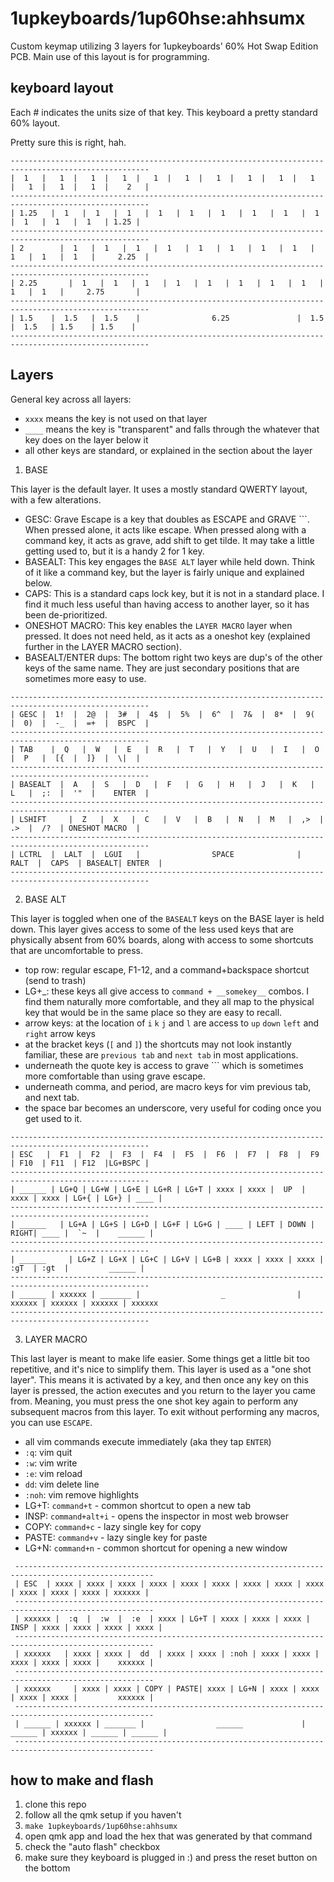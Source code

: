 # 1upkeyboards/1up60hse:ahhsumx

Custom keymap utilizing 3 layers for 1upkeyboards' 60% Hot Swap Edition PCB. Main use of this layout is for programming.

## keyboard layout

Each # indicates the units size of that key. This keyboard a pretty standard 60% layout.

Pretty sure this is right, hah.

```
-----------------------------------------------------------------------------------------------------
|  1   |   1  |   1  |   1  |   1  |   1  |   1  |   1  |   1  |   1  |   1  |   1  |   1  |    2   |
-----------------------------------------------------------------------------------------------------
| 1.25   |  1   |  1   |  1   |  1   |  1   |  1   |  1   |  1   |  1   |  1   |  1   |  1   | 1.25 |
-----------------------------------------------------------------------------------------------------
| 2        |  1   |  1   |  1   |  1   |  1   |  1   |  1   |  1   |  1   |  1   |  1   |     2.25  |
-----------------------------------------------------------------------------------------------------
| 2.25       |  1   |  1   |  1   |  1   |  1   |  1   |  1   |  1   |  1   |  1   |     2.75       |
-----------------------------------------------------------------------------------------------------
| 1.5    |  1.5   |  1.5    |                6.25               |  1.5   |  1.5   | 1.5    | 1.5    |
-----------------------------------------------------------------------------------------------------
```

## Layers

General key across all layers:
- `xxxx` means the key is not used on that layer
- `____` means the key is "transparent" and falls through the whatever that key does on the layer below it
- all other keys are standard, or explained in the section about the layer

1. BASE

This layer is the default layer. It uses a mostly standard QWERTY layout, with a few alterations.

- GESC: Grave Escape is a key that doubles as ESCAPE and GRAVE `\``. When pressed alone, it acts like escape. When pressed along with a command key, it acts as grave, add shift to get tilde. It may take a little getting used to, but it is a handy 2 for 1 key.
- BASEALT: This key engages the `BASE ALT` layer while held down. Think of it like a command key, but the layer is fairly unique and explained below.
- CAPS: This is a standard caps lock key, but it is not in a standard place. I find it much less useful than having access to another layer, so it has been de-prioritized.
- ONESHOT MACRO: This key enables the `LAYER MACRO` layer when pressed. It does not need held, as it acts as a oneshot key (explained further in the LAYER MACRO section).
- BASEALT/ENTER dups: The bottom right two keys are dup's of the other keys of the same name. They are just secondary positions that are sometimes more easy to use.

```
-----------------------------------------------------------------------------------------------------
| GESC |  1!  |  2@  |  3#  |  4$  |  5%  |  6^  |  7&  |  8*  |  9(  |  0)  |  -_  |  =+  |  BSPC  |
-----------------------------------------------------------------------------------------------------
| TAB    |  Q   |  W   |  E   |  R   |  T   |  Y   |  U   |  I   |  O   |  P   |  [{  |  ]}  |  \|  |
-----------------------------------------------------------------------------------------------------
| BASEALT  |  A   |  S   |  D   |  F   |  G   |  H   |  J   |  K   |  L   |  ;:  |  '"  |    ENTER  |
-----------------------------------------------------------------------------------------------------
| LSHIFT     |  Z   |  X   |  C   |  V   |  B   |  N   |  M   |  ,>  |  .>  |  /?  | ONESHOT MACRO  |
-----------------------------------------------------------------------------------------------------
| LCTRL  |  LALT  |  LGUI   |                SPACE              |  RALT  |  CAPS  | BASEALT| ENTER  |
-----------------------------------------------------------------------------------------------------
```

2. BASE ALT

This layer is toggled when one of the `BASEALT` keys on the BASE layer is held down. This layer gives access to some of the less used keys that are physically absent from 60% boards, along with access to some shortcuts that are uncomfortable to press.

- top row: regular escape, F1-12, and a command+backspace shortcut (send to trash)
- LG+_: these keys all give access to `command + __somekey__` combos. I find them naturally more comfortable, and they all map to the physical key that would be in the same place so they are easy to recall.
- arrow keys: at the location of `i` `k` `j` and `l` are access to `up` `down` `left` and `right` arrow keys
- at the bracket keys (`[` and `]`) the shortcuts may not look instantly familiar, these are `previous tab` and `next tab` in most applications.
- underneath the quote key is access to grave `\`` which is sometimes more comfortable than using grave escape.
- underneath comma, and period, are macro keys for vim previous tab, and next tab.
- the space bar becomes an underscore, very useful for coding once you get used to it.

```
-----------------------------------------------------------------------------------------------------
| ESC   |  F1  |  F2  |  F3  |  F4  |  F5  |  F6  |  F7  |  F8  |  F9  | F10  | F11  | F12  |LG+BSPC |
-----------------------------------------------------------------------------------------------------
| ______ | LG+Q | LG+W | LG+E | LG+R | LG+T | xxxx | xxxx |  UP  | xxxx | xxxx | LG+{ | LG+} | ____ |
-----------------------------------------------------------------------------------------------------
| ______   | LG+A | LG+S | LG+D | LG+F | LG+G | ____ | LEFT | DOWN | RIGHT| ____ |  `~  |    ______ |
-----------------------------------------------------------------------------------------------------
| ______     | LG+Z | LG+X | LG+C | LG+V | LG+B | xxxx | xxxx | xxxx | :gT  | :gt  |         ______ |
-----------------------------------------------------------------------------------------------------
| ______ | xxxxxx | _______ |                  _                | xxxxxx | xxxxxx | xxxxxx | xxxxxx
-----------------------------------------------------------------------------------------------------
```

3. LAYER MACRO

This last layer is meant to make life easier. Some things get a little bit too repetitive, and it's nice to simplify them. This layer is used as a "one shot layer". This means it is activated by a key, and then once any key on this layer is pressed, the action executes and you return to the layer you came from. Meaning, you must press the one shot key again to perform any subsequent macros from this layer. To exit without performing any macros, you can use `ESCAPE`.

- all vim commands execute immediately (aka they tap `ENTER`)
- `:q`: vim quit
- `:w`: vim write
- `:e`: vim reload
- `dd`: vim delete line
- `:noh`: vim remove highlights
- LG+T: `command+t` - common shortcut to open a new tab
- INSP: `command+alt+i` - opens the inspector in most web browser
- COPY: `command+c` - lazy single key for copy
- PASTE: `command+v` - lazy single key for paste
- LG+N: `command+n` - common shortcut for opening a new window


```
 -----------------------------------------------------------------------------------------------------
 | ESC  | xxxx | xxxx | xxxx | xxxx | xxxx | xxxx | xxxx | xxxx | xxxx | xxxx | xxxx | xxxx | xxxxxx |
 -----------------------------------------------------------------------------------------------------
 | xxxxxx |  :q  |  :w  |  :e  | xxxx | LG+T | xxxx | xxxx | xxxx | INSP | xxxx | xxxx | xxxx | xxxx |
 -----------------------------------------------------------------------------------------------------
 | xxxxxx   | xxxx | xxxx |  dd  | xxxx | xxxx | :noh | xxxx | xxxx | xxxx | xxxx | xxxx |    xxxxxx |
 -----------------------------------------------------------------------------------------------------
 | xxxxxx     | xxxx | xxxx | COPY | PASTE| xxxx | LG+N | xxxx | xxxx | xxxx | xxxx |         xxxxxx |
 -----------------------------------------------------------------------------------------------------
 | ______ | xxxxxx | _______ |                ______             | ______ | xxxxxx | ______ | ______ |
 -----------------------------------------------------------------------------------------------------
```

## how to make and flash

1. clone this repo
2. follow all the qmk setup if you haven't
3. `make 1upkeyboards/1up60hse:ahhsumx`
4. open qmk app and load the hex that was generated by that command
5. check the "auto flash" checkbox
6. make sure they keyboard is plugged in :) and press the reset button on the bottom


